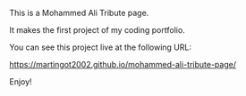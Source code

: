 This is a Mohammed Ali Tribute page.

It makes the first project of my coding portfolio.

You can see this project live at the following URL:

https://martingot2002.github.io/mohammed-ali-tribute-page/

Enjoy!
